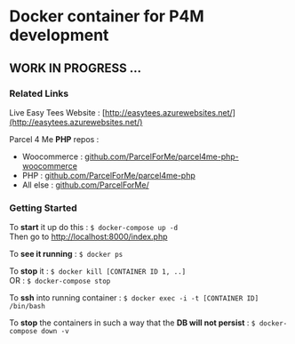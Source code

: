 # Docker container for P4M development

## WORK IN PROGRESS ...

### Related Links

Live Easy Tees Website : [http://easytees.azurewebsites.net/](http://easytees.azurewebsites.net/)

Parcel 4 Me **PHP** repos :

* Woocommerce : [github.com/ParcelForMe/parcel4me-php-woocommerce](https://github.com/ParcelForMe/parcel4me-php-woocommerce)
* PHP : [github.com/ParcelForMe/parcel4me-php](https://github.com/ParcelForMe/parcel4me-php)
* All else : [github.com/ParcelForMe/](https://github.com/ParcelForMe/)

### Getting Started

To **start** it up do this : `$ docker-compose up -d`    
Then go to [http://localhost:8000/index.php](http://localhost:8000/index.php) 

To **see it running** : `$ docker ps`      

To **stop** it : `$ docker kill [CONTAINER ID 1, ..]`    
OR : `$ docker-compose stop`     


To **ssh** into running container : `$ docker exec -i -t [CONTAINER ID] /bin/bash`     

To **stop** the containers in such a way that the **DB will not persist** : `$ docker-compose down -v`       






